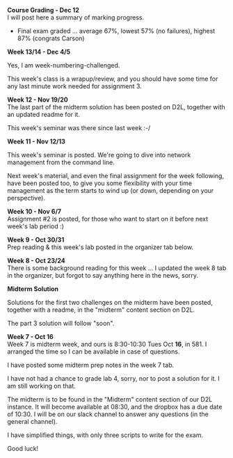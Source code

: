 **Course Grading - Dec 12**  
I will post here a summary of marking progress.

- Final exam graded ... average 67%, lowest 57% (no failures), highest 87% (congrats Carson)

**Week 13/14 - Dec 4/5**  

Yes, I am week-numbering-challenged.

This week's class is a wrapup/review, and you should have some time for any last
minute work needed for assignment 3.



**Week 12 - Nov 19/20**  
The last part of the midterm solution has been posted on D2L,
together with an updated readme for it.

This week's seminar was there since last week :-/

**Week 11 - Nov 12/13**

This week's seminar is posted. We're going to dive into network
management from the command line.

Next week's material, and even the final assignment for the week following,
have been posted too, to give you some flexibility with your time
management as the term starts to wind up (or down, depending on your perspective).

**Week 10 - Nov 6/7**  
Assignment #2 is posted, for those who want to start on it
before next week's lab period :)

**Week 9 - Oct 30/31**  
Prep reading & this week's lab posted in the organizer tab below.

**Week 8 - Oct 23/24**  
There is some background reading for this week ... I updated the week 8 tab
in the organizer, but forgot to say anything here in the news,
sorry.

**Midterm Solution**

Solutions for the first two challenges on the midterm have been posted, together with a readme, in
the "midterm" content section on D2L.

The part 3 solution will follow "soon".

**Week 7 - Oct 16**  
Week 7 is midterm week, and ours is 8:30-10:30 Tues Oct **16**, in 581.
I arranged the time so I can be available in case of
questions. 

I have posted some midterm prep notes in the week 7 tab.

I have not had a chance to grade lab 4, sorry, nor to post a solution for it.
I am still working on that.

The midterm is to be found in the "Midterm"  content section of our D2L instance.
It will become available at 08:30, and the dropbox has a due date of 10:30.
I will be on our slack channel to answer any questions (in the general channel).

I have simplified things, with only three scripts to write for the exam.

Good luck!

